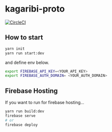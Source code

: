 # kagaribi-proto
[![CircleCI](https://circleci.com/gh/Remote-Pairpro/kagaribi-proto.svg?style=svg)](https://circleci.com/gh/Remote-Pairpro/kagaribi-proto)

## How to start
```sh
yarn init
yarn run start:dev
```

and define env below.

```sh
export FIREBASE_API_KEY=<YOUR_API_KEY>
export FIREBASE_AUTH_DOMAIN= <YOUR_AUTH_DOMAIN>
```

## Firebase Hosting
If you want to run for firebase hosting...

```sh
yarn run build:dev
firebase serve
# or
firebase deploy
```
